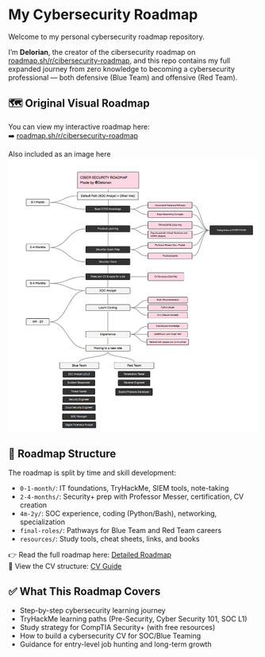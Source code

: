 # My Cybersecurity Roadmap

Welcome to my personal cybersecurity roadmap repository.

I’m **Delorian**, the creator of the cibersecurity roadmap on [roadmap.sh/r/cibersecurity-roadmap](https://roadmap.sh/r/cibersecurity-roadmap), and this repo contains my full expanded journey from zero knowledge to becoming a cybersecurity professional — both defensive (Blue Team) and offensive (Red Team).

## 🗺️ Original Visual Roadmap

You can view my interactive roadmap here:  
➡️ [roadmap.sh/r/cibersecurity-roadmap](https://roadmap.sh/r/cibersecurity-roadmap)

Also included as an image here [![View My Cybersecurity Roadmap](./roadmap.png)](https://roadmap.sh/r/cibersecurity-roadmap)

## 📁 Roadmap Structure

The roadmap is split by time and skill development:

- `0-1-month/`: IT foundations, TryHackMe, SIEM tools, note-taking
- `2-4-months/`: Security+ prep with Professor Messer, certification, CV creation
- `4m-2y/`: SOC experience, coding (Python/Bash), networking, specialization
- `final-roles/`: Pathways for Blue Team and Red Team careers
- `resources/`: Study tools, cheat sheets, links, and books

👉 Read the full roadmap here: [Detailed Roadmap](./roadmap.md)  
📄 View the CV structure: [CV Guide](./cv.md)

## ✅ What This Roadmap Covers

- Step-by-step cybersecurity learning journey
- TryHackMe learning paths (Pre-Security, Cyber Security 101, SOC L1)
- Study strategy for CompTIA Security+ (with free resources)
- How to build a cybersecurity CV for SOC/Blue Teaming
- Guidance for entry-level job hunting and long-term growth
